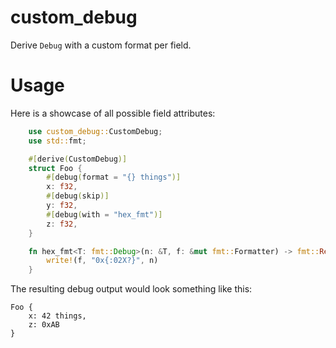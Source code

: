 # custom_debug

Derive `Debug` with a custom format per field.

# Usage

Here is a showcase of all possible field attributes:

```rust
    use custom_debug::CustomDebug;
    use std::fmt;

    #[derive(CustomDebug)]
    struct Foo {
        #[debug(format = "{} things")]
        x: f32,
        #[debug(skip)]
        y: f32,
        #[debug(with = "hex_fmt")]
        z: f32,
    }

    fn hex_fmt<T: fmt::Debug>(n: &T, f: &mut fmt::Formatter) -> fmt::Result {
        write!(f, "0x{:02X?}", n)
    }
```

The resulting debug output would look something like this:

```
Foo {
    x: 42 things,
    z: 0xAB
}
```
